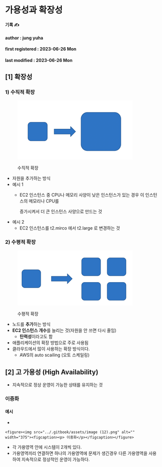 # 가용성과 확장성

**기록 ✍️**

#### author : jung yuha

#### first registered : 2023-06-26 Mon

#### last modified : 2023-06-26 Mon

## \[1] 확장성

### 1) 수직적 확장

<figure><img src="../.gitbook/assets/image (36).png" alt="" width="375"><figcaption><p> 수직적 확장</p></figcaption></figure>

* 자원을 추가하는 방식
* 예시 1
  *   &#x20;EC2 인스턴스 중 CPU나 메모리 사양이 낮은 인스턴스가 있는 경우 이 인스턴스의 메모리나 CPU를

      증가시켜서 더 큰 인스턴스 사양으로 만드는 것
* 예시 2
  * &#x20;EC2 인스턴스를 t2.mirco 에서 t2.large 로 변경하는 것

### 2) 수평적 확장

<figure><img src="../.gitbook/assets/image (29).png" alt="" width="375"><figcaption><p> 수평적 확장</p></figcaption></figure>

* 노드를 **추가**하는 방식
* **EC2 인스턴스 개수**를 늘리는 것(자원을 안 쓰면 다시 줄임)
  * **탄력성**이라고도 함
* 애플리케이션의 확장 방법으로 주로 사용됨
* 클라우드에서 많이 사용하는 확장 방식이다.
  * AWS의 auto scailing (오토 스케일링)

## \[2] 고 가용성 (High Availability)

* 지속적으로 정상 운영이 가능한 상태를 유지하는 것

### 이중화

#### 예시&#x20;

*

    <figure><img src="../.gitbook/assets/image (12).png" alt="" width="375"><figcaption><p> 이중화</p></figcaption></figure>
* 각 가용영역 안에 시스템이 2개씩 있다.
* 가용영역끼리 연결하면 하나의 가용영역에 문제가 생긴경우 다른 가용영역을 사용하여 지속적으로 정상적인 운영이 가능하다.

